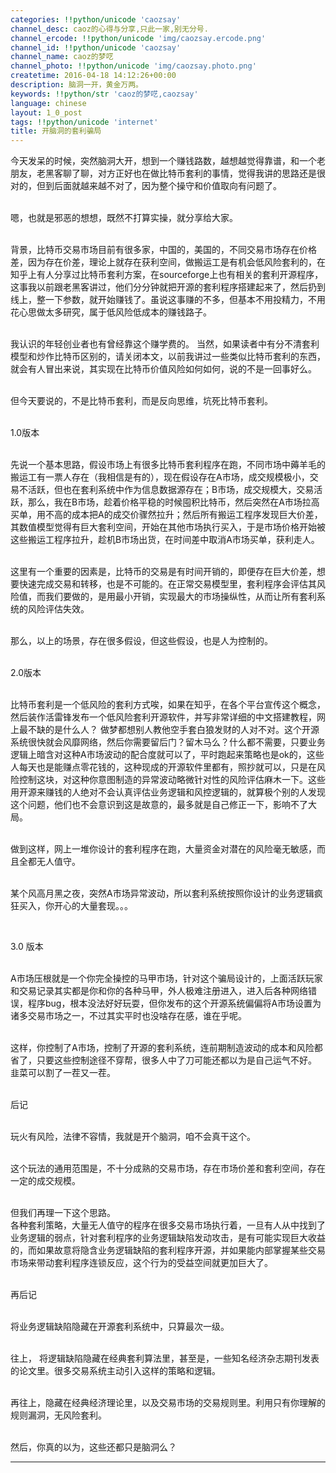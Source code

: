 ```yaml
---
categories: !!python/unicode 'caozsay'
channel_desc: caoz的心得与分享,只此一家,别无分号.
channel_ercode: !!python/unicode 'img/caozsay.ercode.png'
channel_id: !!python/unicode 'caozsay'
channel_name: caoz的梦呓
channel_photo: !!python/unicode 'img/caozsay.photo.png'
createtime: 2016-04-18 14:12:26+00:00
description: 脑洞一开，黄金万两。
keywords: !!python/str 'caoz的梦呓,caozsay'
language: chinese
layout: 1_0_post
tags: !!python/unicode 'internet'
title: 开脑洞的套利骗局
---
```

<div class="rich_media_content" id="js_content">
<p>
         今天发呆的时候，突然脑洞大开，想到一个赚钱路数，越想越觉得靠谱，和一个老朋友，老黑客聊了聊，对方正好也在做比特币套利的事情，觉得我讲的思路还是很对的，但到后面就越来越不对了，因为整个操守和价值取向有问题了。
        </p>
<p>
<br/>
         嗯，也就是邪恶的想想，既然不打算实操，就分享给大家。
        </p>
<p>
<br/>
         背景，比特币交易市场目前有很多家，中国的，美国的，不同交易市场存在价格差，因为存在价差，理论上就存在获利空间，做搬运工是有机会低风险套利的，在知乎上有人分享过比特币套利方案，在sourceforge上也有相关的套利开源程序，这事我以前跟老黑客讲过，他们分分钟就把开源的套利程序搭建起来了，然后扔到线上，整一下参数，就开始赚钱了。虽说这事赚的不多，但基本不用投精力，不用花心思做太多研究，属于低风险低成本的赚钱路子。
        </p>
<p>
<br/>
         我认识的年轻创业者也有曾经靠这个赚学费的。 当然，如果读者中有分不清套利模型和炒作比特币区别的，请关闭本文，以前我讲过一些类似比特币套利的东西，就会有人冒出来说，其实现在比特币价值风险如何如何，说的不是一回事好么。
        </p>
<p>
<br/>
         但今天要说的，不是比特币套利，而是反向思维，坑死比特币套利。
        </p>
<p>
<br/>
         1.0版本
        </p>
<p>
<br/>
         先说一个基本思路，假设市场上有很多比特币套利程序在跑，不同市场中薅羊毛的搬运工有一票人存在（我相信是有的），现在假设存在A市场，成交规模极小，交易不活跃，但也在套利系统中作为信息数据源存在；B市场，成交规模大，交易活跃，那么，我在B市场，趁着价格平稳的时候囤积比特币，然后突然在A市场拉高买单，用不高的成本把A的成交价骤然拉升；然后所有搬运工程序发现巨大价差，其数值模型觉得有巨大套利空间，开始在其他市场执行买入，于是市场价格开始被这些搬运工程序拉升，趁机B市场出货，在时间差中取消A市场买单，获利走人。
        </p>
<p>
<br/>
         这里有一个重要的因素是，比特币的交易是有时间开销的，即便存在巨大价差，想要快速完成交易和转移，也是不可能的。在正常交易模型里，套利程序会评估其风险值，而我们要做的，是用最小开销，实现最大的市场操纵性，从而让所有套利系统的风险评估失效。
        </p>
<p>
<br/>
         那么，以上的场景，存在很多假设，但这些假设，也是人为控制的。
        </p>
<p>
<br/>
         2.0版本
        </p>
<p>
<br/>
         比特币套利是一个低风险的套利方式唉，如果在知乎，在各个平台宣传这个概念，然后装作活雷锋发布一个低风险套利开源软件，并写非常详细的中文搭建教程，网上最不缺的是什么人？ 做梦都想别人教他空手套白狼发财的人对不对。这个开源系统很快就会风靡网络，然后你需要留后门？留木马么？什么都不需要，只要业务逻辑上暗含对这种A市场波动的配合度就可以了，平时跑起来策略也是ok的，这些人每天也是能赚点零花钱的，这种现成的开源软件里都有，照抄就可以，只是在风险控制这块，对这种你意图制造的异常波动略微针对性的风险评估麻木一下。这些用开源来赚钱的人绝对不会认真评估业务逻辑和风控逻辑的，就算极个别的人发现这个问题，他们也不会意识到这是故意的，最多就是自己修正一下，影响不了大局。
        </p>
<p>
<br/>
         做到这样，网上一堆你设计的套利程序在跑，大量资金对潜在的风险毫无敏感，而且全都无人值守。
        </p>
<p>
<br/>
         某个风高月黑之夜，突然A市场异常波动，所以套利系统按照你设计的业务逻辑疯狂买入，你开心的大量套现。。。
        </p>
<p>
<br/>
</p>
<p>
         3.0 版本
        </p>
<p>
<br/>
         A市场压根就是一个你完全操控的马甲市场，针对这个骗局设计的，上面活跃玩家和交易记录其实都是你和你的各种马甲，外人极难注册进入，进入后各种网络错误，程序bug，根本没法好好玩耍，但你发布的这个开源系统偏偏将A市场设置为诸多交易市场之一，不过其实平时也没啥存在感，谁在乎呢。
        </p>
<p>
<br/>
         这样，你控制了A市场，控制了开源的套利系统，连前期制造波动的成本和风险都省了，只要这些控制途径不穿帮，很多人中了刀可能还都以为是自己运气不好。 韭菜可以割了一茬又一茬。
        </p>
<p>
<br/>
         后记
        </p>
<p>
<br/>
         玩火有风险，法律不容情，我就是开个脑洞，咱不会真干这个。
        </p>
<p>
<br/>
         这个玩法的通用范围是，不十分成熟的交易市场，存在市场价差和套利空间，存在一定的成交规模。
        </p>
<p>
<br/>
         但我们再理一下这个思路。
         <br/>
         各种套利策略，大量无人值守的程序在很多交易市场执行着，一旦有人从中找到了业务逻辑的弱点，针对套利程序的业务逻辑缺陷发动攻击，是有可能实现巨大收益的，而如果故意将隐含业务逻辑缺陷的套利程序开源，并如果能内部掌握某些交易市场来带动套利程序连锁反应，这个行为的受益空间就更加巨大了。
        </p>
<p>
<br/>
         再后记
        </p>
<p>
<br/>
         将业务逻辑缺陷隐藏在开源套利系统中，只算最次一级。
        </p>
<p>
<br/>
         往上， 将逻辑缺陷隐藏在经典套利算法里，甚至是，一些知名经济杂志期刊发表的论文里。很多交易系统主动引入这样的策略和逻辑。
        </p>
<p>
<br/>
         再往上，隐藏在经典经济理论里，以及交易市场的交易规则里。利用只有你理解的规则漏洞，无风险套利。
        </p>
<p>
<br/>
         然后，你真的以为，这些还都只是脑洞么？
        </p>
<p>
</p>
<hr/>
<p>
<br/>
</p>
</div>